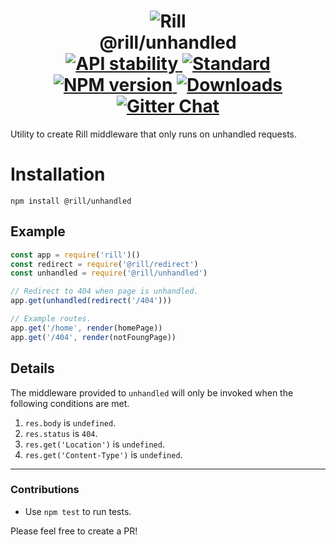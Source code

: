 <h1 align="center">
  <!-- Logo -->
  <img src="https://raw.githubusercontent.com/rill-js/rill/master/Rill-Icon.jpg" alt="Rill"/>
  <br/>
  @rill/unhandled
  <br/>

  <!-- Stability -->
  <a href="https://nodejs.org/api/documentation.html#documentation_stability_index">
    <img src="https://img.shields.io/badge/stability-stable-brightgreen.svg?style=flat-square" alt="API stability"/>
  </a>
  <!-- Standard -->
  <a href="https://github.com/feross/standard">
    <img src="https://img.shields.io/badge/code%20style-standard-brightgreen.svg?style=flat-square" alt="Standard"/>
  </a>
  <!-- NPM version -->
  <a href="https://npmjs.org/package/@rill/unhandled">
    <img src="https://img.shields.io/npm/v/@rill/unhandled.svg?style=flat-square" alt="NPM version"/>
  </a>
  <!-- Downloads -->
  <a href="https://npmjs.org/package/@rill/unhandled">
    <img src="https://img.shields.io/npm/dm/@rill/unhandled.svg?style=flat-square" alt="Downloads"/>
  </a>
  <!-- Gitter Chat -->
  <a href="https://gitter.im/rill-js/rill">
    <img src="https://img.shields.io/gitter/room/rill-js/rill.svg?style=flat-square" alt="Gitter Chat"/>
  </a>
</h1>

Utility to create Rill middleware that only runs on unhandled requests.

# Installation

```console
npm install @rill/unhandled
```

## Example

```js
const app = require('rill')()
const redirect = require('@rill/redirect')
const unhandled = require('@rill/unhandled')

// Redirect to 404 when page is unhandled.
app.get(unhandled(redirect('/404')))

// Example routes.
app.get('/home', render(homePage))
app.get('/404', render(notFoungPage))
```

## Details
The middleware provided to `unhandled` will only be invoked when the following conditions are met.

1. `res.body` is `undefined`.
2. `res.status` is `404`.
3. `res.get('Location')` is `undefined`.
4. `res.get('Content-Type')` is `undefined`.

---

### Contributions

* Use `npm test` to run tests.

Please feel free to create a PR!
